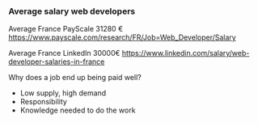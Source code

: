 ### Average salary web developers

Average France PayScale 31280 € https://www.payscale.com/research/FR/Job=Web_Developer/Salary

Average France LinkedIn 30000€ https://www.linkedin.com/salary/web-developer-salaries-in-france

Why does a job end up being paid well?

- Low supply, high demand
- Responsibility
- Knowledge needed to do the work
